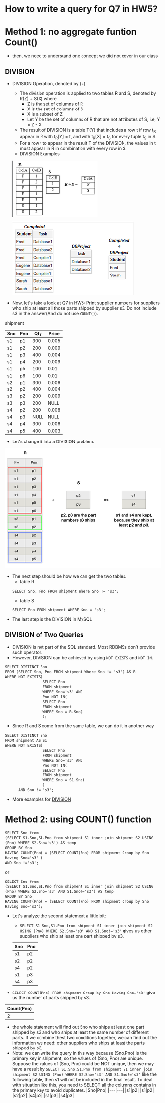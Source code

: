 # How to write a query for Q7 in HW5?
# Method 1: no aggregate funtion Count()
+ then, we need to understand one concept we did not cover in our class
## DIVISION
+ DIVISION Operation, denoted by (÷)
  - The division operation is applied to two tables R and S, denoted by R(Z) ÷ S(X) where
    + Z is the set of columns of R
    + X is the set of columns of S
    + X is a subset of Z
    + Let Y be the set of columns of R that are not attributes of S, i.e, Y = Z - X
  - The result of DIVISION is a table T(Y) that includes a row t if row t<sub>R</sub> appear in R with t<sub>R</sub>[Y] = t, and with t<sub>R</sub>[X] = t<sub>S</sub> for every tuple t<sub>S</sub> in S.
  - For a row t to appear in the result T of the DIVISION, the values in t must appear in R in combination with every row in S.
  - DIVISION Examples
  
  ![division](../Resources/division1.png)
  
  
  ![division2](../Resources/division2.png)

+ Now, let's take a look at Q7 in HW5: Print supplier numbers for suppliers who ship at least all those parts shipped by supplier s3. Do not include s3 in the answer(And do not use `COUNT()`).

shipment

|Sno|Pno|Qty|Price|
|---|---|---|---|
|s1|p1|300|0.005|
|s1|p2|200|0.009|
|s1|p3|400|0.004|
|s1|p4|200|0.009|
|s1|p5|100|0.01|
|s1|p6|100|0.01|
|s2|p1|300|0.006|
|s2|p2|400|0.004|
|s3|p2|200|0.009|
|s3|p3|200|NULL|
|s4|p2|200|0.008|
|s4|p3|NULL|NULL|
|s4|p4|300|0.006|
|s4|p5|400|0.003|

+ Let's change it into a DIVISION problem. 

![division3](../Resources/divsion3.png)

+ The next step should be how we can get the two tables.
  - table R
  ~~~~
  SELECT Sno, Pno FROM shipment Where Sno != 's3';
  ~~~~
  - table S
  ~~~~
  SELECT Pno FROM shipment WHERE Sno = 's3';
  ~~~~
+ The last step is the DIVISION in MySQL
## DIVISION of Two Queries
+ DIVISION is not part of the SQL standard. Most RDBMSs don’t provide such operator.
+ However, DIVISION can be achieved by using `NOT EXISTS` and `NOT IN`.

~~~~
SELECT DISTINCT Sno
FROM (SELECT Sno, Pno FROM shipment Where Sno != 's3') AS R
WHERE NOT EXISTS(
                 SELECT Pno
                 FROM shipment
                 WHERE Sno='s3' AND
                 Pno NOT IN(
                 SELECT Pno
                 FROM shipment
                 WHERE Sno = R.Sno)
                 );
~~~~
+ Since R and S come from the same table, we can do it in another way
~~~~
SELECT DISTINCT Sno
FROM shipment AS S1
WHERE NOT EXISTS(
                 SELECT Pno
                 FROM shipment
                 WHERE Sno='s3' AND
                 Pno NOT IN(
                 SELECT Pno
                 FROM shipment
                 WHERE Sno = S1.Sno)
                 )
      AND Sno != 's3';
~~~~
+ More examples for [DIVISION](https://www.red-gate.com/simple-talk/sql/t-sql-programming/divided-we-stand-the-sql-of-relational-division/)

# Method 2: using COUNT() function
~~~
SELECT Sno from 
(SELECT S1.Sno,S1.Pno from shipment S1 inner join shipment S2 USING (Pno) WHERE S2.Sno='s3') AS temp
GROUP BY Sno
HAVING COUNT(Pno) = (SELECT COUNT(Pno) FROM shipment Group by Sno Having Sno='s3' )
AND Sno !='s3';
~~~

or

~~~
SELECT Sno from 
(SELECT S1.Sno,S1.Pno from shipment S1 inner join shipment S2 USING (Pno) WHERE S2.Sno='s3' AND S1.Sno!='s3') AS temp
GROUP BY Sno
HAVING COUNT(Pno) = (SELECT COUNT(Pno) FROM shipment Group by Sno Having Sno='s3');
~~~

+ Let's analyze the second statement a little bit:
  - `SELECT S1.Sno,S1.Pno from shipment S1 inner join shipment S2 USING (Pno) WHERE S2.Sno='s3' AND S1.Sno!='s3'` gives us other suppliers who ship at least one part shipped by s3.
  
  |Sno|Pno|
  |---|---|
  |s1|p2|
  |s2|p2|
  |s4|p2|
  |s1|p3|
  |s4|p3|
  
 - `SELECT COUNT(Pno) FROM shipment Group by Sno Having Sno='s3'` give us the number of parts shipped by s3.
 
 |Count(Pno)|
 |---|
 |2|
 
 - the whole statement will find out Sno who ships at least one part shipped by s3 and who ships at least the same number of different parts. If we combine thest two conditions together, we can find out the information we need: other suppliers who ships at least the parts shipped by s3.
 - Note: we can write the query in this way because (Sno,Pno) is the primary key in shipment, so the values of (Sno, Pno) are unique. Suppose the values of (Sno, Pno) could be NOT unique, then we may have a result by  `SELECT S1.Sno,S1.Pno from shipment S1 inner join shipment S2 USING (Pno) WHERE S2.Sno='s3' AND S1.Sno!='s3'` like the following table, then s1 will not be included in the final result. To deal with situation like this, you need to SELECT all the columns contains in the primary key to avoid duplicates.
  |Sno|Pno|
  |---|---|
  |s1|p2|
  |s1|p2|
  |s2|p2|
  |s4|p2|
  |s1|p3|
  |s4|p3|
  
